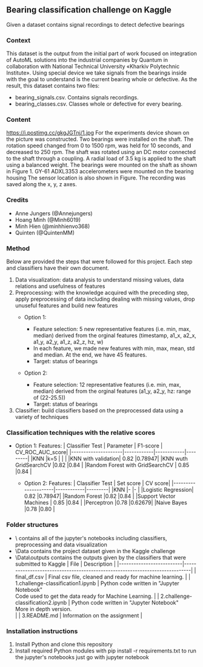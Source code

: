 ## Bearing classification challenge on Kaggle
Given a dataset contains signal recordings to detect defective bearings

### Context
This dataset is the output from the initial part of work focused on integration of AutoML solutions into the industrial companies by Quantum in collaboration with National Technical University «Kharkiv Polytechnic Institute». Using special device we take signals from the bearings inside with the goal to understand is the current bearing whole or defective. As the result, this dataset contains two files:

 - bearing_signals.csv. Contains signals recordings.
 - bearing_classes.csv. Classes whole or defective for every bearing.
### Content
https://i.postimg.cc/gkgJGTnj/1.jpg
For the experiments device shown on the picture was constructed. Two bearings were installed on the shaft. The rotation speed changed from 0 to 1500 rpm, was held for 10 seconds, and decreased to 250 rpm. The shaft was rotated using an DC motor connected to the shaft through a coupling. A radial load of 3.5 kg is applied to the shaft using a balanced weight.
The bearings were mounted on the shaft as shown in Figure 1. GY-61 ADXL3353 accelerometers were mounted on the bearing housing The sensor location is also shown in Figure. The recording was saved along the x, y, z axes.


### Credits
* Anne Jungers (@Annejungers)
* Hoang Minh (@Minh6019)
* Minh Hien (@minhhienvo368)
* Quinten (@QuintenMM)

### Method
Below are provided the steps that were followed for this project. Each step and classifiers have their own document.
 1. Data visualization: data analysis to understand missing values, data relations and usefulness of features
 2. Preprocessing: with the knowledge acquired with the preceding step, apply preprocessing of data including dealing with missing values, drop unuseful features and build new features
    - Option 1: 
         - Feature selection: 5 new representative features (i.e. min, max, median) derived from the orginal features (timestamp, a1_x, a2_x, a1_y, a2_y, a1_z, a2_z, hz, w)
         - In each feature, we made new features with min, max, mean, std and median. At the end, we have 45 features.  
         - Target: status of bearings
  
    - Option 2: 
         - Feature selection: 12 representative features (i.e. min, max, median) derived from the orginal features (a1_y, a2_y, hz: range of (22-25.5))
         - Target: status of bearings 
 3. Classifier: build classifiers based on the preprocessed data using a variety of techniques

### Classification techniques with the relative scores
- Option 1: Features:
  | Classifier	Test     | Parameter  | F1-score  | CV_ROC_AUC_score|
  |---------------------|------------|------------|---------|
  |KNN	|k=5	| 	| 	|
  |KNN with validation|	0.82	|0.78947|
  |KNN wuth GridSearchCV	|0.82	|0.84	|
  |Random Forest with GridSearchCV	| 0.85	|0.84	|
  
  
  - Option 2: Features: 
  | Classifier	Test     | Set score  | CV score|
  |---------------------|------------|---------|
  |KNN	|-	|-	|
  |Logistic Regression|	0.82	|0.78947|
  |Random Forest	|0.82	|0.84	|
  |Support Vector Machines	| 0.85	|0.84	|
  |Perceptron	|0.78	|0.62679|
  |Naive Bayes	|0.78	|0.80	|

### Folder structures
* \ contains all of the jupyter's notebooks including classifiers, preprocessing and data visualization
* \Data contains the project dataset given in the Kaggle challenge
* \Data\outputs contains the outputs given by the classifiers that were submitted to Kaggle
  | File                     | Description                                                                 |
  |--------------------------|-----------------------------------------------------------------------------|
  | final_df.csv             | Final csv file, cleaned and ready for machine learning. |
  | 1.challenge-classification1.ipynb   | Python code written in "Jupyter Notebook"  <br>Code used to get the data ready for Machine Learning.  |
  | 2.challenge-classification2.ipynb | Python code written in "Jupyter Notebook" <br>More in depth version. <br>|
  | 3.README.md           | Information on the assignment                   |  

### Installation instructions
1. Install Python and clone this repository
2. Install required Python modules with pip install -r requirements.txt
to run the jupyter's notebooks just go with jupyter notebook
